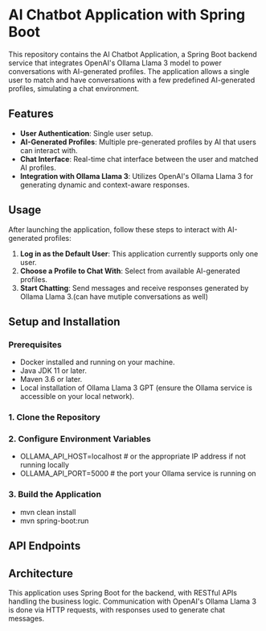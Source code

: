 # AI Chatbot Application with Spring Boot

This repository contains the AI Chatbot Application, a Spring Boot backend service that integrates OpenAI's Ollama Llama 3 model to power conversations with AI-generated profiles. The application allows a single user to match and have conversations with a few predefined AI-generated profiles, simulating a chat environment.

## Features

- **User Authentication**: Single user setup.
- **AI-Generated Profiles**: Multiple pre-generated profiles by AI that users can interact with.
- **Chat Interface**: Real-time chat interface between the user and matched AI profiles.
- **Integration with Ollama Llama 3**: Utilizes OpenAI's Ollama Llama 3 for generating dynamic and context-aware responses.

## Usage

After launching the application, follow these steps to interact with AI-generated profiles:

1. **Log in as the Default User**: This application currently supports only one user.
2. **Choose a Profile to Chat With**: Select from available AI-generated profiles.
3. **Start Chatting**: Send messages and receive responses generated by Ollama Llama 3.(can have mutiple conversations as well)

## Setup and Installation

### Prerequisites
- Docker installed and running on your machine.
- Java JDK 11 or later.
- Maven 3.6 or later.
- Local installation of Ollama Llama 3 GPT (ensure the Ollama service is accessible on your local network).

### 1. Clone the Repository
### 2. Configure Environment Variables
- OLLAMA_API_HOST=localhost # or the appropriate IP address if not running locally
- OLLAMA_API_PORT=5000      # the port your Ollama service is running on
### 3. Build the Application
- mvn clean install
- mvn spring-boot:run

## API Endpoints


## Architecture

This application uses Spring Boot for the backend, with RESTful APIs handling the business logic. Communication with OpenAI's Ollama Llama 3 is done via HTTP requests, with responses used to generate chat messages.
